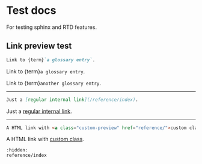 # Test docs

For testing sphinx and RTD features.

## Link preview test

```md
Link to {term}`a glossary entry`.
```

Link to {term}`a glossary entry`.

Link to {term}`another glossary entry`.

---

```md
Just a [regular internal link](/reference/index).
```

Just a [regular internal link](/reference/index).

---

```html
A HTML link with <a class="custom-preview" href="reference/">custom class</a>.
```

A HTML link with <a class="custom-preview" href="reference/">custom class</a>.

```{toctree}
:hidden:
reference/index
```
